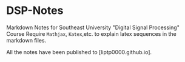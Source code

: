 # DSP-Notes
Markdown Notes for Southeast University "Digital Signal Processing" Course
Require `Mathjax`, `Katex`,etc. to explain latex sequences in the markdown files.

All the notes have been published to [liptp0000.github.io].
